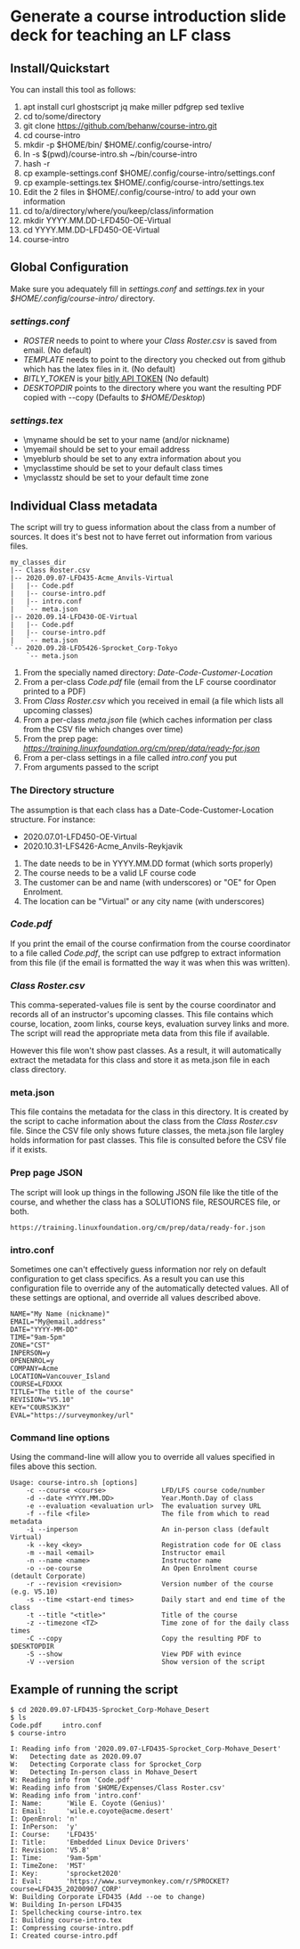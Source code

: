 # Generate a course introduction slide deck for teaching an LF class

## Install/Quickstart

You can install this tool as follows:

 1. apt install curl ghostscript jq make miller pdfgrep sed texlive
 2. cd to/some/directory
 3. git clone https://github.com/behanw/course-intro.git
 4. cd course-intro
 5. mkdir -p $HOME/bin/ $HOME/.config/course-intro/
 6. ln -s $(pwd)/course-intro.sh ~/bin/course-intro
 7. hash -r
 8. cp example-settings.conf $HOME/.config/course-intro/settings.conf
 9. cp example-settings.tex $HOME/.config/course-intro/settings.tex
 10. Edit the 2 files in $HOME/.config/course-intro/ to add your own information
 11. cd to/a/directory/where/you/keep/class/information
 12. mkdir YYYY.MM.DD-LFD450-OE-Virtual
 13. cd YYYY.MM.DD-LFD450-OE-Virtual
 14. course-intro

## Global Configuration

Make sure you adequately fill in *settings.conf* and *settings.tex* in your
*$HOME/.config/course-intro/* directory.

### *settings.conf*

 * *ROSTER* needs to point to where your *Class Roster.csv* is saved from email. (No default)
 * *TEMPLATE* needs to point to the directory you checked out from github which has the latex files in it. (No default)
 * *BITLY_TOKEN* is your [bitly API TOKEN](https://support.bitly.com/hc/en-us/articles/230647907-How-do-I-generate-an-OAuth-access-token-for-the-Bitly-API-) (No default)
 * *DESKTOPDIR* points to the directory where you want the resulting PDF copied with --copy (Defaults to *$HOME/Desktop*)

### *settings.tex*

 * \myname should be set to your name (and/or nickname)
 * \myemail should be set to your email address
 * \myeblurb should be set to any extra information about you
 * \myclasstime should be set to your default class times
 * \myclasstz should be set to your default time zone

## Individual Class metadata

The script will try to guess information about the class from a number of sources.
It does it's best not to have ferret out information from various files.

    my_classes_dir
    |-- Class Roster.csv
    |-- 2020.09.07-LFD435-Acme_Anvils-Virtual
    |   |-- Code.pdf
    |   |-- course-intro.pdf
    |   |-- intro.conf
    |   `-- meta.json
    |-- 2020.09.14-LFD430-OE-Virtual
    |   |-- Code.pdf
    |   |-- course-intro.pdf
    |   `-- meta.json
    `-- 2020.09.28-LFD5426-Sprocket_Corp-Tokyo
        `-- meta.json

 1. From the specially named directory: *Date-Code-Customer-Location*
 2. From a per-class *Code.pdf* file (email from the LF course coordinator printed to a PDF)
 4. From *Class Roster.csv* which you received in email (a file which lists all upcoming classes)
 3. From a per-class *meta.json* file (which caches information per class from the CSV file which changes over time)
 5. From the prep page: *https://training.linuxfoundation.org/cm/prep/data/ready-for.json*
 6. From a per-class settings in a file called *intro.conf* you put 
 7. From arguments passed to the script

### The Directory structure

The assumption is that each class has a Date-Code-Customer-Location structure.
For instance:

 * 2020.07.01-LFD450-OE-Virtual
 * 2020.10.31-LFS426-Acme_Anvils-Reykjavik

 1. The date needs to be in YYYY.MM.DD format (which sorts properly)
 2. The course needs to be a valid LF course code
 3. The customer can be and name (with underscores) or "OE" for Open Enrolment.
 4. The location can be "Virtual" or any city name (with underscores)

### *Code.pdf*

If you print the email of the course confirmation from the course coordinator
to a file called *Code.pdf*, the script can use pdfgrep to extract information
from this file (if the email is formatted the way it was when this was written).

### *Class Roster.csv*

This comma-seperated-values file is sent by the course coordinator and records
all of an instructor's upcoming classes. This file contains which course, location,
zoom links, course keys, evaluation survey links and more. The script will read
the appropriate meta data from this file if available.

However this file won't show past classes. As a result, it will automatically
extract the metadata for this class and store it as meta.json file in each class
directory.

### meta.json

This file contains the metadata for the class in this directory. It is created
by the script to cache information about the class from the *Class Roster.csv*
file. Since the CSV file only shows future classes, the meta.json file largley
holds information for past classes. This file is consulted before the CSV file
if it exists.

### Prep page JSON

The script will look up things in the following JSON file like the title of the course,
and whether the class has a SOLUTIONS file, RESOURCES file, or both.

    https://training.linuxfoundation.org/cm/prep/data/ready-for.json

### intro.conf

Sometimes one can't effectively guess information nor rely on default configuration
to get class specifics. As a result you can use this configuration file to override
any of the automatically detected values. All of these settings are optional, and
override all values described above.

    NAME="My Name (nickname)"
    EMAIL="My@email.address"
    DATE="YYYY-MM-DD"
    TIME="9am-5pm"
    ZONE="CST"
    INPERSON=y
    OPENENROL=y
    COMPANY=Acme
    LOCATION=Vancouver_Island
    COURSE=LFDXXX
    TITLE="The title of the course"
    REVISION="V5.10"
    KEY="C0URS3K3Y"
    EVAL="https://surveymonkey/url"

### Command line options

Using the command-line will allow you to override all values specified in files
above this section.

    Usage: course-intro.sh [options]
        -c --course <course>              LFD/LFS course code/number
        -d --date <YYYY.MM.DD>            Year.Month.Day of class
        -e --evaluation <evaluation url>  The evaluation survey URL
        -f --file <file>                  The file from which to read metadata
        -i --inperson                     An in-person class (default Virtual)
        -k --key <key>                    Registration code for OE class
        -m --mail <email>                 Instructor email
        -n --name <name>                  Instructor name
        -o --oe-course                    An Open Enrolment course (detault Corporate)
        -r --revision <revision>          Version number of the course (e.g. V5.10)
        -s --time <start-end times>       Daily start and end time of the class
        -t --title "<title>"              Title of the course
        -z --timezone <TZ>                Time zone of for the daily class times
        -C --copy                         Copy the resulting PDF to $DESKTOPDIR
        -S --show                         View PDF with evince
        -V --version                      Show version of the script

## Example of running the script

    $ cd 2020.09.07-LFD435-Sprocket_Corp-Mohave_Desert
    $ ls
    Code.pdf     intro.conf
    $ course-intro

    I: Reading info from '2020.09.07-LFD435-Sprocket_Corp-Mohave_Desert' 
    W:   Detecting date as 2020.09.07
    W:   Detecting Corporate class for Sprocket_Corp
    W:   Detecting In-person class in Mohave_Desert
    W: Reading info from 'Code.pdf' 
    W: Reading info from '$HOME/Expenses/Class Roster.csv' 
    W: Reading info from 'intro.conf' 
    I: Name:      'Wile E. Coyote (Genius)' 
    I: Email:     'wile.e.coyote@acme.desert' 
    I: OpenEnrol: 'n' 
    I: InPerson:  'y' 
    I: Course:    'LFD435' 
    I: Title:     'Embedded Linux Device Drivers' 
    I: Revision:  'V5.8' 
    I: Time:      '9am-5pm' 
    I: TimeZone:  'MST' 
    I: Key:       'sprocket2020' 
    I: Eval:      'https://www.surveymonkey.com/r/SPROCKET?course=LFD435_20200907_CORP' 
    W: Building Corporate LFD435 (Add --oe to change) 
    W: Building In-person LFD435
    I: Spellchecking course-intro.tex
    I: Building course-intro.tex
    I: Compressing course-intro.pdf
    I: Created course-intro.pdf 
